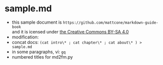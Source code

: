 # sample.md

- this sample document is `https://github.com/mattcone/markdown-guide-book`  
    and it is icensed under
    [the Creative Commons BY-SA 4.0](https://creativecommons.org/licenses/by-sa/4.0/)
- modification:
- concat docs: `(cat intro\* ; cat chapter\* ; cat about\* ) > sample.md`
- in some paragraphs, vi: `gq`
- numbered titles for md2fm.py


